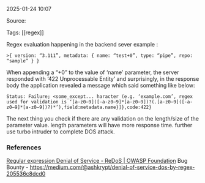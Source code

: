 
2025-01-24 10:07

Source: 

Tags: [[regex]]

Regex evaluation happening in the backend sever
example : 
```
>{ version: “3.111”, metadata: { name: “test+0”, type: “pipe”, repo: “sample” } }
```

When appending a “+0” to the value of ‘name’ parameter, the server responded with ‘422 Unprocessable Entity’ and surprisingly, in the response body the application revealed a message which said something like below:

```
Status: Failure; <some_except... haracter (e.g. ‘example.com’, regex used for validation is ‘[a-z0–9]([-a-z0–9]*[a-z0–9])?(.[a-z0–9]([-a-z0–9]*[a-z0–9])?)*’),field:metadata.name}]},code:422}
```

The next thing you check if there are any validation on the length/size of the parameter value. length parameters will have more response time. further use turbo intruder to complete DOS attack.
### References
[Regular expression Denial of Service - ReDoS | OWASP Foundation](https://owasp.org/www-community/attacks/Regular_expression_Denial_of_Service_-_ReDoS)
Bug Bounty - https://medium.com/@ashkrypt/denial-of-service-dos-by-regex-205536c8dcd0